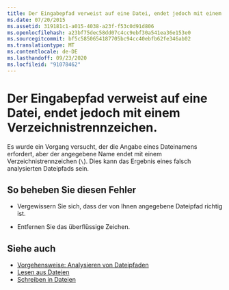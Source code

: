 ```yaml
---
title: Der Eingabepfad verweist auf eine Datei, endet jedoch mit einem Verzeichnistrennzeichen.
ms.date: 07/20/2015
ms.assetid: 319181c1-a015-4038-a23f-f53c0d91d806
ms.openlocfilehash: a23bf75dec58dd07c4cc9ebf30a541ea36e153e0
ms.sourcegitcommit: bf5c5850654187705bc94cc40ebfb62fe346ab02
ms.translationtype: MT
ms.contentlocale: de-DE
ms.lasthandoff: 09/23/2020
ms.locfileid: "91078462"
---
```

# <a name="the-input-path-refers-to-a-file-but-ends-with-a-directory-separator-character"></a>Der Eingabepfad verweist auf eine Datei, endet jedoch mit einem Verzeichnistrennzeichen.

Es wurde ein Vorgang versucht, der die Angabe eines Dateinamens erfordert, aber der angegebene Name endet mit einem Verzeichnistrennzeichen (`\`). Dies kann das Ergebnis eines falsch analysierten Dateipfads sein.  
  
## <a name="to-correct-this-error"></a>So beheben Sie diesen Fehler  
  
- Vergewissern Sie sich, dass der von Ihnen angegebene Dateipfad richtig ist.  
  
- Entfernen Sie das überflüssige Zeichen.  
  
## <a name="see-also"></a>Siehe auch

- [Vorgehensweise: Analysieren von Dateipfaden](../developing-apps/programming/drives-directories-files/how-to-parse-file-paths.md)
- [Lesen aus Dateien](../developing-apps/programming/drives-directories-files/reading-from-files.md)
- [Schreiben in Dateien](../developing-apps/programming/drives-directories-files/writing-to-files.md)
